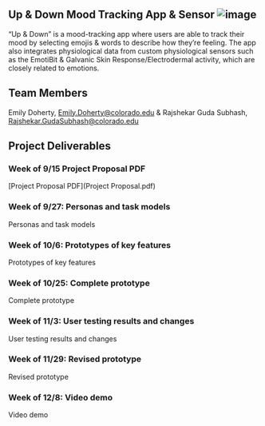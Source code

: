 ## Up & Down Mood Tracking App & Sensor ![image](https://user-images.githubusercontent.com/88332460/133133754-d803bff4-f5f7-420a-9065-34076a77fe9b.png)


“Up & Down” is a mood-tracking app where users are able to track their mood by selecting emojis & words to describe how they’re feeling. The app also integrates physiological data from custom physiological sensors such as the EmotiBit & Galvanic Skin Response/Electrodermal activity, which are closely related to emotions. 

## Team Members

Emily Doherty, Emily.Doherty@colorado.edu &
Rajshekar Guda Subhash, Rajshekar.GudaSubhash@colorado.edu

## Project Deliverables 

### Week of 9/15 Project Proposal PDF
[Project Proposal PDF](Project Proposal.pdf)

### Week of 9/27: Personas and task models
Personas and task models

### Week of 10/6: Prototypes of key features
Prototypes of key features

### Week of 10/25: Complete prototype
Complete prototype

### Week of 11/3: User testing results and changes
User testing results and changes

### Week of 11/29: Revised prototype
Revised prototype

### Week of 12/8: Video demo
Video demo


